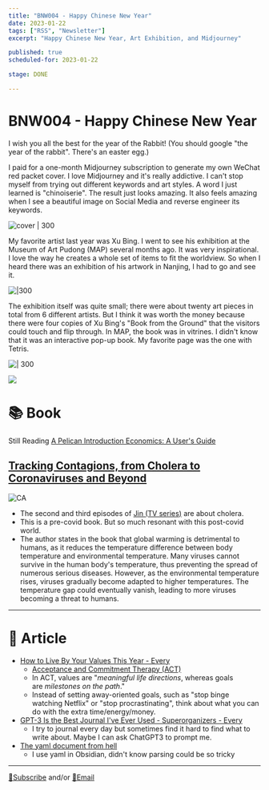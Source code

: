 ```yaml
---
title: "BNW004 - Happy Chinese New Year"
date: 2023-01-22
tags: ["RSS", "Newsletter"]
excerpt: "Happy Chinese New Year, Art Exhibition, and Midjourney"

published: true
scheduled-for: 2023-01-22

stage: DONE

---
```


# BNW004 - Happy Chinese New Year

I wish you all the best for the year of the Rabbit! (You should google "the year of the rabbit". There's an easter egg.)

I paid for a one-month Midjourney subscription to generate my own WeChat red packet cover. I love Midjourney and it's really addictive. I can't stop myself from trying out different keywords and art styles. A word I just learned is "chinoiserie". The result just looks amazing. It also feels amazing when I see a beautiful image on Social Media and reverse engineer its keywords.

![cover | 300](https://imagehosting-ow.oss-cn-hangzhou.aliyuncs.com/202301221223076.jpeg)

My favorite artist last year was Xu Bing. I went to see his exhibition at the Museum of Art Pudong (MAP) several months ago. It was very inspirational. I love the way he creates a whole set of items to fit the worldview. So when I heard there was an exhibition of his artwork in Nanjing, I had to go and see it.

![|300](https://imagehosting-ow.oss-cn-hangzhou.aliyuncs.com/202301221239902.JPG)

The exhibition itself was quite small; there were about twenty art pieces in total from 6 different artists. But I think it was worth the money because there were four copies of Xu Bing's "Book from the Ground" that the visitors could touch and flip through. In MAP, the book was in vitrines. I didn't know that it was an interactive pop-up book. My favorite page was the one with Tetris.

![| 300](https://imagehosting-ow.oss-cn-hangzhou.aliyuncs.com/202301221239809.JPG)

![](https://imagehosting-ow.oss-cn-hangzhou.aliyuncs.com/202301221343175.gif)

# 📚 Book


Still Reading [A Pelican Introduction Economics: A User's Guide](https://amzn.to/3CNwB5e) 


## [Tracking Contagions, from Cholera to Coronaviruses and Beyond](https://www.amazon.com/Pandemic-Tracking-Contagions-Cholera-Beyond-ebook/dp/B012NB6D2W?crid=VJYEAU1SC71X&keywords=pandemic+sonia&qid=1673793030&s=books&sprefix=pandemic+sonia,stripbooks,449&sr=1-1&linkCode=sl1&tag=oliwang-20&linkId=88ca9ce52822f424bd756b6d5598eb72&language=en_US&ref_=as_li_ss_tl)

![CA](https://m.media-amazon.com/images/I/51SR6gY2M2L.jpg)

- The second and third episodes of [Jin (TV series)](https://en.wikipedia.org/wiki/Jin_(TV_series)) are about cholera.
- This is a pre-covid book. But so much resonant with this post-covid world.
- The author states in the book that global warming is detrimental to humans, as it reduces the temperature difference between body temperature and environmental temperature. Many viruses cannot survive in the human body's temperature, thus preventing the spread of numerous serious diseases. However, as the environmental temperature rises, viruses gradually become adapted to higher temperatures. The temperature gap could eventually vanish, leading to more viruses becoming a threat to humans. 


---

# 🔖 Article

- [How to Live By Your Values This Year - Every](https://every.to/p/how-to-identify-and-live-your-life-by-your-values?source=oliwang_betternextweek)
	- [Acceptance and Commitment Therapy (ACT)](https://every.to/superorganizers/how-to-do-hard-things)
	- In ACT, values are "_meaningful life directions_, whereas goals are _milestones on the path_."
	- Instead of setting away-oriented goals, such as "stop binge watching Netflix" or "stop procrastinating", think about what you can do with the extra time/energy/money.
- [GPT-3 Is the Best Journal I've Ever Used - Superorganizers - Every](https://every.to/superorganizers/gpt-3-is-the-best-journal-you-ve-ever-used?source=oliwang_betternextweek)
	- I try to journal every day but sometimes find it hard to find what to write about. Maybe I can ask ChatGPT3 to prompt me.
- [The yaml document from hell](https://ruudvanasseldonk.com/2023/01/11/the-yaml-document-from-hell?utm_source=hackernewsletter&utm_medium=email&utm_term=fav)
	- I use yaml in Obsidian, didn't know parsing could be so tricky


---

[💌Subscribe](https://tinyletter.com/oliwang) and/or [📧Email](mailto:betternextweek.bnw@gmail.com)
